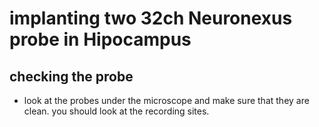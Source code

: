 # implanting two 32ch Neuronexus probe in Hipocampus
## checking the probe
* look at the probes under the microscope and make sure that they are clean. you should look at the recording sites. 
